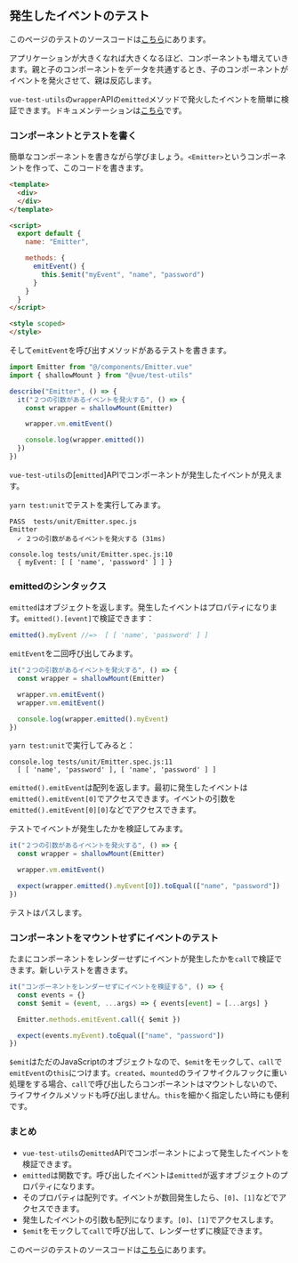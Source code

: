 ## 発生したイベントのテスト

このページのテストのソースコードは[こちら](https://github.com/lmiller1990/vue-testing-handbook/tree/master/demo-app/tests/unit/Emitter.spec.js)にあります。

アプリケーションが大きくなれば大きくなるほど、コンポーネントも増えていきます。親と子のコンポーネントをデータを共通するとき、子のコンポーネントがイベントを発火させて、親は反応します。

`vue-test-utils`の`wrapper`APIの`emitted`メソッドで発火したイベントを簡単に検証できます。ドキュメンテーションは[こちら](https://vue-test-utils.vuejs.org/ja/api/wrapper/emitted.html)です。

### コンポーネントとテストを書く

簡単なコンポーネントを書きながら学びましょう。`<Emitter>`というコンポーネントを作って、このコードを書きます。

```html
<template>
  <div>
  </div>
</template>

<script>
  export default {
    name: "Emitter",

    methods: { 
      emitEvent() {
        this.$emit("myEvent", "name", "password")
      }
    }
  }
</script>

<style scoped>
</style>
```

そして`emitEvent`を呼び出すメソッドがあるテストを書きます。

```js
import Emitter from "@/components/Emitter.vue"
import { shallowMount } from "@vue/test-utils"

describe("Emitter", () => {
  it("２つの引数があるイベントを発火する", () => {
    const wrapper = shallowMount(Emitter)

    wrapper.vm.emitEvent()

    console.log(wrapper.emitted())
  })
})
```

`vue-test-utils`の[`emitted`]APIでコンポーネントが発生したイベントが見えます。

`yarn test:unit`でテストを実行してみます。

```
PASS  tests/unit/Emitter.spec.js
Emitter
  ✓ ２つの引数があるイベントを発火する (31ms)

console.log tests/unit/Emitter.spec.js:10
  { myEvent: [ [ 'name', 'password' ] ] }
```

### emittedのシンタックス

`emitted`はオブジェクトを返します。発生したイベントはプロパティになります。`emitted().[event]`で検証できます：

```js
emitted().myEvent //=>  [ [ 'name', 'password' ] ]
```

`emitEvent`を二回呼び出してみます。

```js
it("２つの引数があるイベントを発火する", () => {
  const wrapper = shallowMount(Emitter)

  wrapper.vm.emitEvent()
  wrapper.vm.emitEvent()

  console.log(wrapper.emitted().myEvent)
})
```

`yarn test:unit`で実行してみると：

```
console.log tests/unit/Emitter.spec.js:11
  [ [ 'name', 'password' ], [ 'name', 'password' ] ]
```

`emitted().emitEvent`は配列を返します。最初に発生したイベントは`emitted().emitEvent[0]`でアクセスできます。イベントの引数を`emitted().emitEvent[0][0]`などでアクセスできます。

テストでイベントが発生したかを検証してみます。

```js
it("２つの引数があるイベントを発火する", () => {
  const wrapper = shallowMount(Emitter)

  wrapper.vm.emitEvent()

  expect(wrapper.emitted().myEvent[0]).toEqual(["name", "password"])
})
```

テストはパスします。

### コンポーネントをマウントせずにイベントのテスト

たまにコンポーネントをレンダーせずにイベントが発生したかを`call`で検証できます。新しいテストを書きます。

```js
it("コンポーネントをレンダーせずにイベントを検証する", () => {
  const events = {}
  const $emit = (event, ...args) => { events[event] = [...args] }

  Emitter.methods.emitEvent.call({ $emit })

  expect(events.myEvent).toEqual(["name", "password"])
})
```

`$emit`はただのJavaScriptのオブジェクトなので、`$emit`をモックして、`call`で`emitEvent`の`this`につけます。`created`、`mounted`のライフサイクルフックに重い処理をする場合、`call`で呼び出したらコンポーネントはマウントしないので、ライフサイクルメソッドも呼び出しません。`this`を細かく指定したい時にも便利です。

### まとめ
 
- `vue-test-utils`の`emitted`APIでコンポーネントによって発生したイベントを検証できます。
- `emitted`は関数です。呼び出したイベントは`emitted`が返すオブジェクトのプロパティになります。
- そのプロパティは配列です。イベントが数回発生したら、`[0]`、`[1]`などでアクセスできます。
- 発生したイベントの引数も配列になります。`[0]`、`[1]`でアクセスします。
- `$emit`をモックして`call`で呼び出して、レンダーせずに検証できます。

このページのテストのソースコードは[こちら](https://github.com/lmiller1990/vue-testing-handbook/tree/master/demo-app/tests/unit/Emitter.spec.js)にあります。
